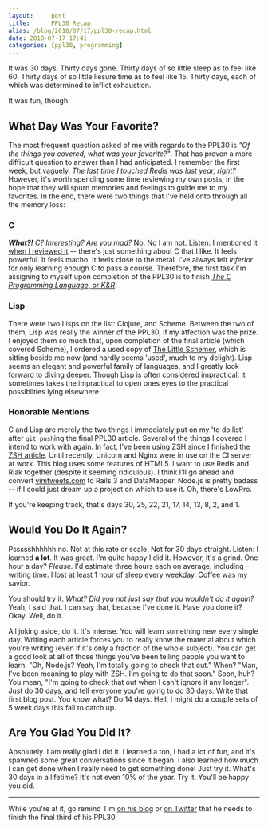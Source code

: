 ```yaml
---
layout:     post
title:      PPL30 Recap
alias: /blog/2010/07/17/ppl30-recap.html
date: 2010-07-17 17:41
categories: [ppl30, programming]
---
```


It was 30 days. Thirty days gone. Thirty days of so little sleep as to feel like 60. Thirty days of so little liesure time as to feel like 15. Thirty days, each of which was determined to inflict exhaustion.

It was fun, though.

## What Day Was Your Favorite? ##

The most frequent question asked of me with regards to the PPL30 is _"Of the things you covered, what was your favorite?"_. That has proven a more difficult question to answer than I had anticipated. I remember the first week, but vaguely. _The last time I touched Redis was last year, right?_ However, it's worth spending some time reviewing my own posts, in the hope that they will spurn memories and feelings to guide me to my favorites. In the end, there were two things that I've held onto through all the memory loss:

### C ###

<em>**What?!** C? Interesting? Are you mad?</em> No. No I am not. Listen: I mentioned it [when I reviewed it](http://mileszs.com/blog/2010/07/08/ppl30-day-25-c.html) -- there's just something about C that I like. It feels powerful. It feels macho. It feels close to the metal. I've always felt _inferior_ for only learning enough C to pass a course. Therefore, the first task I'm assigning to myself upon completion of the PPL30 is to finish [_The C Programming Language_, or _K&R_](http://www.amazon.com/Programming-Language-2nd-Brian-Kernighan/dp/0131103628).

### Lisp ###

There were two Lisps on the list: Clojure, and Scheme. Between the two of them, Lisp was really the winner of the PPL30, if my affection was the prize. I enjoyed them so much that, upon completion of the final article (which covered Scheme), I ordered a used copy of [The Little Schemer](http://www.amazon.com/Little-Schemer-Daniel-P-Friedman/dp/0262560992/ref=sr_1_1?ie=UTF8&s=books&qid=1279488075&sr=8-1), which is sitting beside me now (and hardly seems 'used', much to my delight). Lisp seems an elegant and powerful family of languages, and I greatly look forward to diving deeper. Though Lisp is often considered impractical, it sometimes takes the impractical to open ones eyes to the practical possiblities lying elsewhere.

### Honorable Mentions ###

C and Lisp are merely the two things I immediately put on my 'to do list' after `git push`ing the final PPL30 article. Several of the things I covered I intend to work with again. In fact, I've been using ZSH since I finished [the ZSH article](http://mileszs.com/blog/2010/07/05/ppl30-day-22-zsh.html). Until recently, Unicorn and Nginx were in use on the CI server at work. This blog uses some features of HTML5. I want to use Redis and Riak together (despite it seeming ridiculous). I think I'll go ahead and convert [vimtweets.com](http://vimtweets.com) to Rails 3 and DataMapper. Node.js is pretty badass -- if I could just dream up a project on which to use it. Oh, there's LowPro.

If you're keeping track, that's days 30, 25, 22, 21, 17, 14, 13, 8, 2, and 1.

## Would You Do It Again? ##

Pssssshhhhhh no. Not at this rate or scale. Not for 30 days straight. Listen: I learned **a lot**. It was great. I'm quite happy I did it. However, it's a grind. One hour a day? _Please._ I'd estimate three hours each on average, including writing time. I lost at least 1 hour of sleep every weekday. Coffee was my savior.

You should try it. <em>What? Did you not just say that you wouldn't do it again?</em> Yeah, I said that. I can say that, because I've done it. Have you done it? Okay. Well, do it.

All joking aside, do it. It's intense. You will learn something new every single day. Writing each article forces you to really know the material about which you're writing (even if it's only a fraction of the whole subject). You can get a good look at all of those things you've been telling people you want to learn. "Oh, Node.js? Yeah, I'm totally going to check that out." When? "Man, I've been meaning to play with ZSH. I'm going to do that soon." Soon, huh? You mean, "I'm going to check that out when I can't ignore it any longer". Just do 30 days, and tell everyone you're going to do 30 days. Write that first blog post. You know what? Do 14 days. Hell, I might do a couple sets of 5 week days this fall to catch up.

## Are You Glad You Did It? ##

Absolutely. I am really glad I did it. I learned a ton, I had a lot of fun, and it's spawned some great conversations since it began. I also learned how much I can get done when I really need to get something done! Just try it. What's 30 days in a lifetime? It's not even 10% of the year. Try it. You'll be happy you did.

* * *

While you're at it, go remind Tim [on his blog](http://timharvey.net) or [on Twitter](http://twitter.com/tihm) that he needs to finish the final third of his PPL30.
